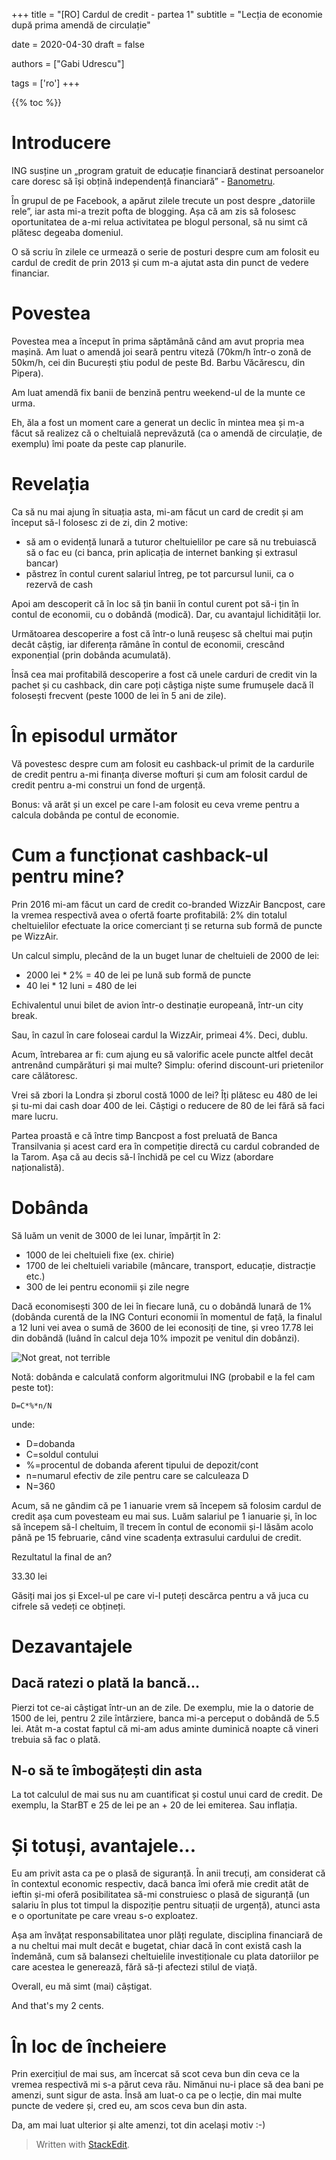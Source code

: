 +++
title = "[RO] Cardul de credit - partea 1"
subtitle = "Lecția de economie după prima amendă de circulație"

date = 2020-04-30
draft = false

authors = ["Gabi Udrescu"]

tags = ['ro']
+++


{{% toc %}}

# Introducere
ING susține un „program gratuit de educație financiară destinat persoanelor care doresc să își obțină independență financiară” - [Banometru](https://www.banometru.ro/).

În grupul de pe Facebook, a apărut zilele trecute un post despre „datoriile rele”, iar asta mi-a trezit pofta de blogging. Așa că am zis să folosesc oportunitatea de a-mi relua activitatea pe blogul personal, să nu simt că plătesc degeaba domeniul. 

O să scriu în zilele ce urmează o serie de posturi despre cum am folosit eu cardul de credit de prin 2013 și cum m-a ajutat asta din punct de vedere financiar. 

# Povestea

Povestea mea a început în prima săptămână când am avut propria mea mașină. Am luat o amendă joi seară pentru viteză (70km/h într-o zonă de 50km/h, cei din București știu podul de peste Bd. Barbu Văcărescu, din Pipera).

Am luat amendă fix banii de benzină pentru weekend-ul de la munte ce urma.

Eh, ăla a fost un moment care a generat un declic în mintea mea și m-a făcut să realizez că o cheltuială neprevăzută (ca o amendă de circulație, de exemplu) îmi poate da peste cap planurile.

# Revelația

Ca să nu mai ajung în situația asta, mi-am făcut un card de credit și am început să-l folosesc zi de zi, din 2 motive:

- să am o evidență lunară a tuturor cheltuielilor pe care să nu trebuiască să o fac eu (ci banca, prin aplicația de internet banking și extrasul bancar)
- păstrez în contul curent salariul întreg, pe tot parcursul lunii, ca o rezervă de cash

Apoi am descoperit că în loc să țin banii în contul curent pot să-i țin în contul de economii, cu o dobândă (modică). Dar, cu avantajul lichidității lor. 

Următoarea descoperire a fost că într-o lună reușesc să cheltui mai puțin decât câștig, iar diferența rămâne în contul de economii, crescând exponențial (prin dobânda acumulată).

Însă cea mai profitabilă descoperire a fost că unele carduri de credit vin la pachet și cu cashback, din care poți câștiga niște sume frumușele dacă îl folosești frecvent (peste 1000 de lei în 5 ani de zile).

# În episodul următor
Vă povestesc despre cum am folosit eu cashback-ul primit de la cardurile de credit pentru a-mi finanța diverse mofturi și cum am folosit cardul de credit pentru a-mi construi un fond de urgență.

Bonus: vă arăt și un excel pe care l-am folosit eu ceva vreme pentru a calcula dobânda pe contul de economie. 

# Cum a funcționat cashback-ul pentru mine?

Prin 2016 mi-am făcut un card de credit co-branded WizzAir Bancpost, care la vremea respectivă avea o ofertă foarte profitabilă: 2% din totalul cheltuielilor efectuate la orice comerciant ți se returna sub formă de puncte pe WizzAir. 

Un calcul simplu, plecând de la un buget lunar de cheltuieli de 2000 de lei:

 - 2000 lei * 2% = 40 de lei pe lună sub formă de puncte
 - 40 lei * 12 luni = 480 de lei

Echivalentul unui bilet de avion într-o destinație europeană, într-un city break. 

Sau, în cazul în care foloseai cardul la WizzAir, primeai 4%. Deci, dublu. 

Acum, întrebarea ar fi: cum ajung eu să valorific acele puncte altfel decât antrenând cumpărături și mai multe? Simplu: oferind discount-uri prietenilor care călătoresc.

Vrei să zbori la Londra și zborul costă 1000 de lei? Îți plătesc eu 480 de lei și tu-mi dai cash doar 400 de lei. Câștigi o reducere de 80 de lei fără să faci mare lucru. 

Partea proastă e că între timp Bancpost a fost preluată de Banca Transilvania și acest card era în competiție directă cu cardul cobranded de la Tarom. Așa că au decis să-l închidă pe cel cu Wizz (abordare naționalistă). 

# Dobânda
Să luăm un venit de 3000 de lei lunar, împărțit în 2:

- 1000 de lei cheltuieli fixe (ex. chirie)
- 1700 de lei cheltuieli variabile (mâncare, transport, educație, distracție etc.)
- 300 de lei pentru economii și zile negre

Dacă economisești 300 de lei în fiecare lună, cu o dobândă lunară de 1% (dobânda curentă de la ING Conturi economii în momentul de față, la finalul a 12 luni vei avea o sumă de 3600 de lei econosiți de tine, și vreo 17.78 lei din dobândă (luând în calcul deja 10% impozit pe venitul din dobânzi). 

![Not great, not terrible](https://i.imgur.com/KCDWvV2l.jpg)

Notă: dobânda e calculată conform algoritmului ING (probabil e la fel cam peste tot): 

    D=C*%*n/N

unde:

 - D=dobanda
 - C=soldul contului
 - %=procentul de dobanda aferent tipului de depozit/cont
 - n=numarul efectiv de zile pentru care se calculeaza D
 - N=360

Acum, să ne gândim că pe 1 ianuarie vrem să începem să folosim cardul de credit așa cum povesteam eu mai sus. Luăm salariul pe 1 ianuarie și, în loc să începem să-l cheltuim, îl trecem în contul de economii și-l lăsăm acolo până pe 15 februarie, când vine scadența extrasului cardului de credit. 

Rezultatul la final de an?

33.30 lei 

Găsiți mai jos și Excel-ul pe care vi-l puteți descărca pentru a vă juca cu cifrele să vedeți ce obțineți. 

# Dezavantajele

## Dacă ratezi o plată la bancă...
Pierzi tot ce-ai câștigat într-un an de zile. De exemplu, mie la o datorie de 1500 de lei, pentru 2 zile întârziere, banca mi-a perceput o dobândă de 5.5 lei. Atât m-a costat faptul că mi-am adus aminte duminică noapte că vineri trebuia să fac o plată.

## N-o să te îmbogățești din asta
La tot calculul de mai sus nu am cuantificat și costul unui card de credit. De exemplu, la StarBT e 25 de lei pe an + 20 de lei emiterea. Sau inflația. 

# Și totuși, avantajele...
Eu am privit asta ca pe o plasă de siguranță. În anii trecuți, am considerat că în contextul economic respectiv, dacă banca îmi oferă mie credit atât de ieftin și-mi oferă posibilitatea să-mi construiesc o plasă de siguranță (un salariu în plus tot timpul la dispoziție pentru situații de urgență), atunci asta e o oportunitate pe care vreau s-o exploatez.

Așa am învățat responsabilitatea unor plăți regulate, disciplina financiară de a nu cheltui mai mult decât e bugetat, chiar dacă în cont există cash la îndemână, cum să balansezi cheltuielile investiționale cu plata datoriilor pe care acestea le generează, fără să-ți afectezi stilul de viață. 

Overall, eu mă simt (mai) câștigat. 

And that's my 2 cents. 

# În loc de încheiere
Prin exercițiul de mai sus, am încercat să scot ceva bun din ceva ce la vremea respectivă mi s-a părut ceva rău. Nimănui nu-i place să dea bani pe amenzi, sunt sigur de asta. Însă am luat-o ca pe o lecție, din mai multe puncte de vedere și, cred eu, am scos ceva bun din asta.

Da, am mai luat ulterior și alte amenzi, tot din același motiv :-) 

> Written with [StackEdit](https://stackedit.io/).
<!--stackedit_data:
eyJoaXN0b3J5IjpbODQwODI1MDc2LDE4NzMzODAyOTgsMTY0OT
MyNTU3NywtOTYzNTM1NjE4LC0xNTY2NjA5NzU4LDI1ODc5MTg5
MiwtMTU5ODA0NjcwNCw3NTY0MDQxMjRdfQ==
-->